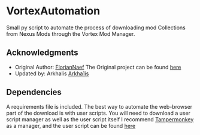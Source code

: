 # VortexAutomation
Small py script to automate the process of downloading mod Collections from Nexus Mods through the Vortex Mod Manager.

## Acknowledgments
- Original Author: [FlorianNaef](https://github.com/FlorianNaef)
  The Original project can be found [here](https://github.com/Gurpreet06/Wifi-Crack)
- Updated by: Arkhalis [Arkha1is](https://github.com/Arkha1is)

## Dependencies
A requirements file is included. The best way to automate the web-browser part of the download is with user scripts. 
You will need to download a user script manager as well as the user script itself 
I recommend [Tampermonkey](https://www.tampermonkey.net/index.php) as a manager, and the user script can be found [here](https://greasyfork.org/en/scripts/452309-auto-slow-download-nexus-mods)
